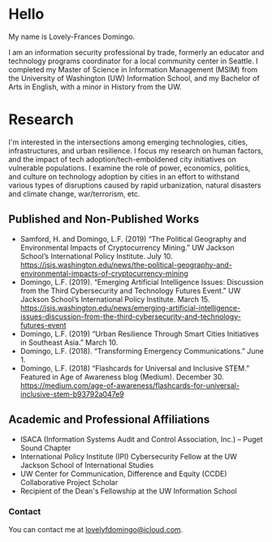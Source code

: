 # Hello
My name is Lovely-Frances Domingo.

I am an information security professional by trade, formerly an educator and technology programs coordinator for a local community center in Seattle. I completed my Master of Science in Information Management (MSIM) from the University of Washington (UW) Information School, and my Bachelor of Arts in English, with a minor in History from the UW.

# Research
I'm interested in the intersections among emerging technologies, cities, infrastructures, and urban resilience. I focus my research on human factors, and the impact of tech adoption/tech-emboldened city initiatives on vulnerable populations. I examine the role of power, economics, politics, and culture on technology adoption by cities in an effort to withstand various types of disruptions caused by rapid urbanization, natural disasters and climate change, war/terrorism, etc.

## Published and Non-Published Works
- Samford, H. and Domingo, L.F. (2019) “The Political Geography and Environmental Impacts of Cryptocurrency Mining.” UW Jackson School’s International Policy Institute. July 10. <https://jsis.washington.edu/news/the-political-geography-and-environmental-impacts-of-cryptocurrency-mining>
- Domingo, L.F. (2019). “Emerging Artificial Intelligence Issues: Discussion from the Third Cybersecurity and Technology Futures Event.” UW Jackson School’s International Policy Institute. March 15. <https://jsis.washington.edu/news/emerging-artificial-intelligence-issues-discussion-from-the-third-cybersecurity-and-technology-futures-event>
- Domingo, L.F. (2019) “Urban Resilience Through Smart Cities Initiatives in Southeast Asia.” March 10.
- Domingo, L.F. (2018). “Transforming Emergency Communications.” June 1.
- Domingo, L.F. (2018) “Flashcards for Universal and Inclusive STEM.” Featured in Age of Awareness blog (Medium). December 30. <https://medium.com/age-of-awareness/flashcards-for-universal-inclusive-stem-b93792a047e9>

## Academic and Professional Affiliations
- ISACA (Information Systems Audit and Control Association, Inc.) – Puget Sound Chapter
- International Policy Institute (IPI) Cybersecurity Fellow at the UW Jackson School of International Studies
- UW Center for Communication, Difference and Equity (CCDE) Collaborative Project Scholar
- Recipient of the Dean's Fellowship at the UW Information School

### Contact
You can contact me at lovelyfdomingo@icloud.com.

